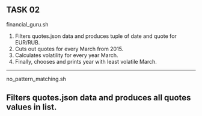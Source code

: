 TASK 02
-----------------------------------------------------------------------------
financial_guru.sh

1) Filters quotes.json data and produces tuple of date and quote for EUR/RUB.
2) Cuts out quotes for every March from 2015.
3) Calculates volatility for every year March.
4) Finally, chooses and prints year with least volatile March.
-----------------------------------------------------------------------------
no_pattern_matching.sh

Filters quotes.json data and produces all quotes values in list.
-----------------------------------------------------------------------------

